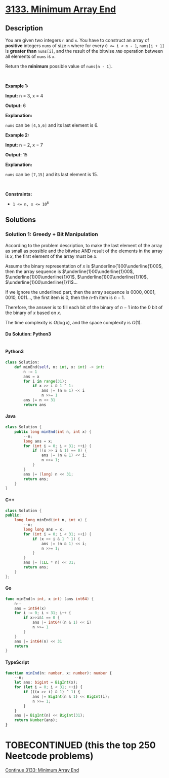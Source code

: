 # [3133. Minimum Array End](https://leetcode.com/problems/minimum-array-end)

## Description

<p>You are given two integers <code>n</code> and <code>x</code>. You have to construct an array of <strong>positive</strong> integers <code>nums</code> of size <code>n</code> where for every <code>0 &lt;= i &lt; n - 1</code>, <code>nums[i + 1]</code> is <strong>greater than</strong> <code>nums[i]</code>, and the result of the bitwise <code>AND</code> operation between all elements of <code>nums</code> is <code>x</code>.</p>

<p>Return the <strong>minimum</strong> possible value of <code>nums[n - 1]</code>.</p>

<p>&nbsp;</p>
<p><strong class="example">Example 1:</strong></p>

<div class="example-block">
<p><strong>Input:</strong> <span class="example-io">n = 3, x = 4</span></p>

<p><strong>Output:</strong> <span class="example-io">6</span></p>

<p><strong>Explanation:</strong></p>

<p><code>nums</code> can be <code>[4,5,6]</code> and its last element is 6.</p>
</div>

<p><strong class="example">Example 2:</strong></p>

<div class="example-block">
<p><strong>Input:</strong> <span class="example-io">n = 2, x = 7</span></p>

<p><strong>Output:</strong> <span class="example-io">15</span></p>

<p><strong>Explanation:</strong></p>

<p><code>nums</code> can be <code>[7,15]</code> and its last element is 15.</p>
</div>

<p>&nbsp;</p>
<p><strong>Constraints:</strong></p>

<ul>
	<li><code>1 &lt;= n, x &lt;= 10<sup>8</sup></code></li>
</ul>

## Solutions

### Solution 1: Greedy + Bit Manipulation

According to the problem description, to make the last element of the array as small as possible and the bitwise AND result of the elements in the array is $x$, the first element of the array must be $x$.

Assume the binary representation of $x$ is $\underline{1}00\underline{1}00$, then the array sequence is $\underline{1}00\underline{1}00$, $\underline{1}00\underline{1}01$, $\underline{1}00\underline{1}10$, $\underline{1}00\underline{1}11$...

If we ignore the underlined part, then the array sequence is $0000$, $0001$, $0010$, $0011$..., the first item is $0$, then the $n$-th item is $n-1$.

Therefore, the answer is to fill each bit of the binary of $n-1$ into the $0$ bit of the binary of $x$ based on $x$.

The time complexity is $O(\log x)$, and the space complexity is $O(1)$.

#### Du Solution: Python3
```

```

#### Python3

```python
class Solution:
    def minEnd(self, n: int, x: int) -> int:
        n -= 1
        ans = x
        for i in range(31):
            if x >> i & 1 ^ 1:
                ans |= (n & 1) << i
                n >>= 1
        ans |= n << 31
        return ans
```

#### Java

```java
class Solution {
    public long minEnd(int n, int x) {
        --n;
        long ans = x;
        for (int i = 0; i < 31; ++i) {
            if ((x >> i & 1) == 0) {
                ans |= (n & 1) << i;
                n >>= 1;
            }
        }
        ans |= (long) n << 31;
        return ans;
    }
}
```

#### C++

```cpp
class Solution {
public:
    long long minEnd(int n, int x) {
        --n;
        long long ans = x;
        for (int i = 0; i < 31; ++i) {
            if (x >> i & 1 ^ 1) {
                ans |= (n & 1) << i;
                n >>= 1;
            }
        }
        ans |= (1LL * n) << 31;
        return ans;
    }
};
```

#### Go

```go
func minEnd(n int, x int) (ans int64) {
	n--
	ans = int64(x)
	for i := 0; i < 31; i++ {
		if x>>i&1 == 0 {
			ans |= int64((n & 1) << i)
			n >>= 1
		}
	}
	ans |= int64(n) << 31
	return
}
```

#### TypeScript

```ts
function minEnd(n: number, x: number): number {
    --n;
    let ans: bigint = BigInt(x);
    for (let i = 0; i < 31; ++i) {
        if (((x >> i) & 1) ^ 1) {
            ans |= BigInt(n & 1) << BigInt(i);
            n >>= 1;
        }
    }
    ans |= BigInt(n) << BigInt(31);
    return Number(ans);
}
```

# TOBECONTINUED (this the top 250 Neetcode problems)
[Continue 3133: Minimum Array End](../../3100-3199/3133.Minimum%20Array%20End/README.md)